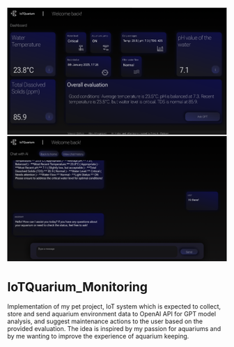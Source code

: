 ![Aquarium Dashboard Screenshot](assets/dashboard.png)
![Chat feature Screenshot](assets/chat.png)

# IoTQuarium_Monitoring
Implementation of my pet project, IoT system which is expected to collect, store and send aquarium environment data to OpenAI API for GPT model analysis, and suggest maintenance actions to the user based on the provided evaluation. The idea is inspired by my passion for aquariums and by me wanting to improve the experience of aquarium keeping.
